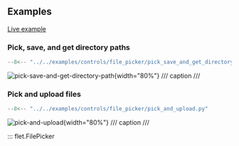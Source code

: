 ## Examples

[Live example](https://flet-controls-gallery.fly.dev/utility/filepicker)

### Pick, save, and get directory paths

```python
--8<-- "../../examples/controls/file_picker/pick_save_and_get_directory_path.py"
```

![pick-save-and-get-directory-path](../examples/controls/file_picker/media/pick_save_and_get_directory_path.png){width="80%"}
/// caption
///


### Pick and upload files

```python
--8<-- "../../examples/controls/file_picker/pick_and_upload.py"
```

![pick-and-upload](../examples/controls/file_picker/media/pick_and_upload.png){width="80%"}
/// caption
///

::: flet.FilePicker
